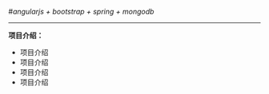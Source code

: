 #*angularjs + bootstrap + spring + mongodb*

----------

**项目介绍：**

  - 项目介绍
  - 项目介绍
  - 项目介绍
  - 项目介绍